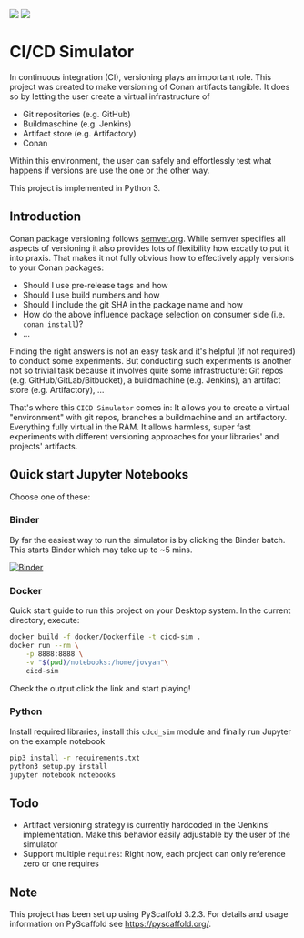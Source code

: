 ![](https://github.com/Software-Natives-OSS/cicd_sim/workflows/Python%20package/badge.svg)
![](https://codecov.io/gh/conan-io/conan/branch/develop/graph/badge.svg)

# CI/CD Simulator

In continuous integration (CI), versioning plays an important role. This project was created to make versioning of Conan artifacts tangible. It does so by letting the user create a virtual infrastructure of

- Git repositories (e.g. GitHub)
- Buildmaschine (e.g. Jenkins)
- Artifact store (e.g. Artifactory)
- Conan

Within this environment, the user can safely and effortlessly test what happens if versions are use the one or the other way.

This project is implemented in Python 3.

## Introduction

Conan package versioning follows [semver.org](https://semver.org). While semver specifies all aspects of versioning it also provides lots of flexibility how excatly to put it into praxis. That makes it not fully obvious how to effectively apply versions to your Conan packages:

- Should I use pre-release tags and how
- Should I use build numbers and how
- Should I include the git SHA in the package name and how
- How do the above influence package selection on consumer side (i.e. `conan install`)?
- ...

Finding the right answers is not an easy task and it's helpful (if not required) to conduct some experiments. But conducting such experiments is another not so trivial task because it involves quite some infrastructure: Git repos (e.g. GitHub/GitLab/Bitbucket), a buildmachine (e.g. Jenkins), an artifact store (e.g. Artifactory), ...

That's where this `CICD Simulator` comes in: It allows you to create a virtual "environment" with git repos, branches a buildmachine and an artifactory. Everything fully virtual in the RAM. It allows harmless, super fast experiments with different versioning approaches for your libraries' and projects' artifacts.

## Quick start Jupyter Notebooks

Choose one of these:

### Binder

By far the easiest way to run the simulator is by clicking the Binder batch. This starts Binder which may take up to ~5 mins.

[![Binder](https://mybinder.org/badge_logo.svg)](https://mybinder.org/v2/gh/Software-Natives-OSS/cicd_sim/master?filepath=notebooks%2Fexample1.ipynb)

### Docker

Quick start guide to run this project on your Desktop system. In the current directory, execute:

```sh
docker build -f docker/Dockerfile -t cicd-sim .
docker run --rm \
    -p 8888:8888 \
    -v "$(pwd)/notebooks:/home/jovyan"\
    cicd-sim

```

Check the output click the link and start playing!

### Python

Install required libraries, install this `cdcd_sim` module and finally run Jupyter on the example notebook

```sh
pip3 install -r requirements.txt
python3 setup.py install
jupyter notebook notebooks

```

## Todo

- Artifact versioning strategy is currently hardcoded in the 'Jenkins' implementation. Make this behavior easily adjustable by the user of the simulator
- Support multiple `requires`: Right now, each project can only reference zero or one requires

## Note

This project has been set up using PyScaffold 3.2.3. For details and usage information on PyScaffold see https://pyscaffold.org/.
